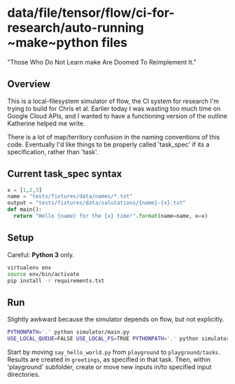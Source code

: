# data/file/tensor/flow/ci-for-research/auto-running ~make~python files

"Those Who Do Not Learn make Are Doomed To Reimplement It."

## Overview

This is a local-filesystem simulator of flow, the CI system for research
I'm trying to build for Chris et al.
Earlier today I was wasting too much time on Google Cloud APIs, and I wanted
to have a functioning version of the outline Katherine helped me write.

There is a lot of map/territory confusion in the naming conventions of this code.
Eventually I'd like things to be properly called 'task_spec' if its a specification,
rather than 'task'.

## Current task_spec syntax

```python
x = [1,2,3]
name = "tests/fixtures/data/names/*.txt"
output = "tests/fixtures/data/salutations/{name}-{x}.txt"
def main():
  return "Hello {name} for the {x} time!".format(name=name, x=x)
```

## Setup

Careful: **Python 3** only.

```bash
virtualenv env
source env/bin/activate
pip install -r requirements.txt
```

## Run

Slightly awkward because the simulator depends on flow, but not explicitly.

```bash
PYTHONPATH='.' python simulator/main.py
USE_LOCAL_QUEUE=FALSE USE_LOCAL_FS=TRUE PYTHONPATH='.' python simulator/main.py
```

Start by moving `say_hello_world.py` from `playground` to `playground/tasks`.
Results are created in `greetings`, as specified in that task.
Then, within 'playground' subfolder, create or move new inputs in/to specified input directories.
